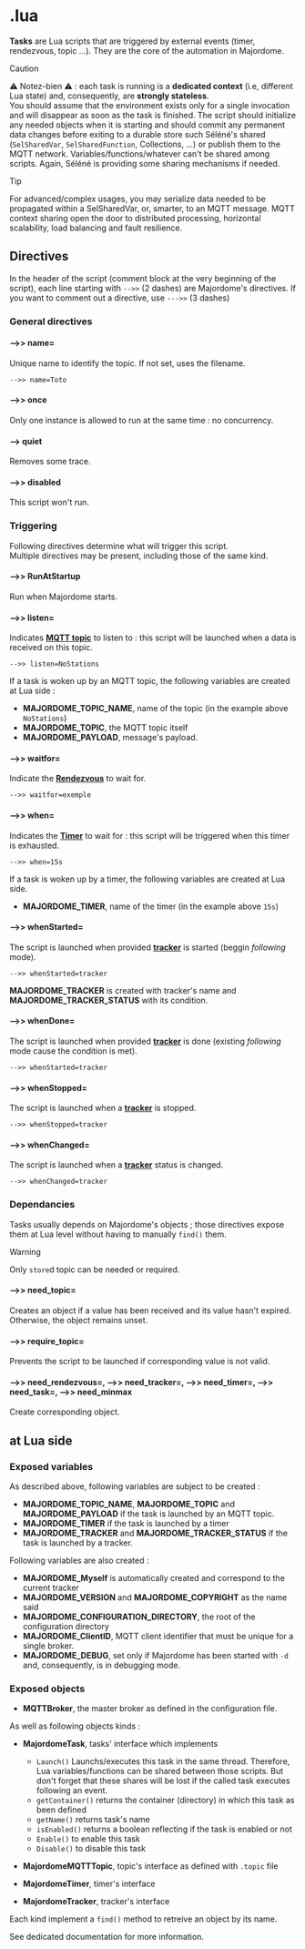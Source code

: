 # .lua
**Tasks** are Lua scripts that are triggered by external events (timer, rendezvous, topic ...). They are the core of the automation in Majordome.

> [!CAUTION]
> ⚠️ Notez-bien ⚠️ : each task is running is a **dedicated context** (i.e, different Lua state) and, consequently, are **strongly stateless**.<br>
> You should assume that the environment exists only for a single invocation and will disappear as soon as the task is finished. The script should initialize any needed objects when it is starting and should commit any permanent data changes before exiting to a durable store such Séléné's shared (`SelSharedVar`, `SelSharedFunction`, Collections, ...) or publish them to the MQTT network. Variables/functions/whatever can't be shared among scripts. Again, Séléné is providing some sharing mechanisms if needed.

> [!TIP]
> For advanced/complex usages, you may serialize data needed to be propagated within a SelSharedVar, or, smarter, to an MQTT message. MQTT context sharing open the door to distributed processing, horizontal scalability, load balancing and fault resilience.

## Directives
In the header of the script (comment block at the very beginning of the script), each line starting with `-->>` (2 dashes) are Majordome's directives.
If you want to comment out a directive, use `--->>` (3 dashes)
### General directives
#### -->> name=
Unique name to identify the topic. If not set, uses the filename.
```
-->> name=Toto
```
#### -->> once
Only one instance is allowed to run at the same time : no concurrency.

#### --> quiet
Removes some trace.

#### -->> disabled
This script won't run.

### Triggering
Following directives determine what will trigger this script.<br>
Multiple directives may be present, including those of the same kind.

#### -->> RunAtStartup
Run when Majordome starts.

#### -->> listen=
Indicates [**MQTT topic**](topic.md) to listen to : this script will be launched when a data
is received on this topic.
```
-->> listen=NoStations
```
If a task is woken up by an MQTT topic, the following variables are created at Lua side :
- **MAJORDOME_TOPIC_NAME**, name of the topic (in the example above `NoStations`)
- **MAJORDOME_TOPIC**, the MQTT topic itself
- **MAJORDOME_PAYLOAD**, message's payload.

#### -->> waitfor=
Indicate the [**Rendezvous**](rendezvous.md) to wait for.
```
-->> waitfor=exemple
```

#### -->> when=
Indicates the [**Timer**](timer.md) to wait for : 
this script will be triggered when this timer is exhausted.
```
-->> when=15s
```
If a task is woken up by a timer, the following variables are created at Lua side.
- **MAJORDOME_TIMER**, name of the timer (in the example above `15s`)

#### -->> whenStarted=
The script is launched when provided [**tracker**](tracker.md) is started (beggin *following* mode).
```
-->> whenStarted=tracker
```
**MAJORDOME_TRACKER** is created with tracker's name and **MAJORDOME_TRACKER_STATUS** with its condition.

#### -->> whenDone=
The script is launched when provided [**tracker**](tracker.md) is done (existing *following* mode cause the condition is met).
```
-->> whenStarted=tracker
```

#### -->> whenStopped=
The script is launched when a [**tracker**](tracker.md) is stopped.
```
-->> whenStopped=tracker
```

#### -->> whenChanged=
The script is launched when a [**tracker**](tracker.md) status is changed.
```
-->> whenChanged=tracker
```
### Dependancies
Tasks usually depends on Majordome's objects ; those directives expose them at Lua level without having to manually `find()` them.

> [!WARNING]
> Only `store`d topic can be  needed or required.

#### -->> need_topic=
Creates an object if a value has been received and its value hasn't expired. Otherwise, the object remains unset.

#### -->> require_topic=
Prevents the script to be launched if corresponding value is not valid.<br>

#### -->> need_rendezvous=, -->> need_tracker=, -->> need_timer=, -->> need_task=, -->> need_minmax
Create corresponding object.

## at Lua side

### Exposed variables
As described above, following variables are subject to be created :
- **MAJORDOME_TOPIC_NAME**, **MAJORDOME_TOPIC** and **MAJORDOME_PAYLOAD** if the task is launched by an MQTT topic.
- **MAJORDOME_TIMER** if the task is launched by a timer
- **MAJORDOME_TRACKER** and  **MAJORDOME_TRACKER_STATUS** if the task is launched by a  tracker.

Following variables are also created :
- **MAJORDOME_Myself** is automatically created and correspond to the current tracker
- **MAJORDOME_VERSION** and **MAJORDOME_COPYRIGHT** as the name said
- **MAJORDOME_CONFIGURATION_DIRECTORY**, the root of the configuration directory
- **MAJORDOME_ClientID**, MQTT client identifier that must be unique for a single broker.
- **MAJORDOME_DEBUG**, set only if Majordome has been started with `-d` and, consequently, is in debugging mode.

### Exposed objects
- **MQTTBroker**, the master broker as defined in the configuration file.

As well as following objects kinds :
- **MajordomeTask**, tasks' interface which implements
  - `Launch()` Launchs/executes this task in the same thread. Therefore, Lua variables/functions can be shared between those scripts. But don't forget that these shares will be lost if the called task executes following an event.
  - `getContainer()` returns the container (directory) in which this task as been defined
  - `getName()` returns task's name
  - `isEnabled()` returns a boolean reflecting if the task is enabled or not
  - `Enable()` to enable this task
  - `Disable()` to disable this task

- **MajordomeMQTTTopic**, topic's interface as defined with `.topic` file
- **MajordomeTimer**, timer's interface
- **MajordomeTracker**, tracker's interface

Each kind implement a `find()` method to retreive an object by its name.

See dedicated documentation for more information.
